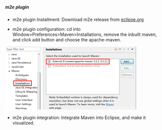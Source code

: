 ##### m2e plugin

- m2e plugin Installment: Download m2e release from <a href="http://www.eclipse.org/m2e/">eclipse.org</a>

- m2e plugin configuration: cd into Window>Preferences>Maven>Installations, remove the inbuilt maven, and click add button and choose the apache-maven.     

![m2e](/images/m2e1.png)       

- m2e plugin integration: Integrate Maven into Eclipse, and make it visualized.


